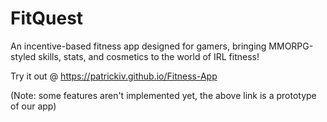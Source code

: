 # FitQuest
 
An incentive-based fitness app designed for gamers, bringing MMORPG-styled skills, stats, and cosmetics to the world of IRL fitness!

Try it out @ https://patrickiv.github.io/Fitness-App

(Note: some features aren't implemented yet, the above link is a prototype of our app)
